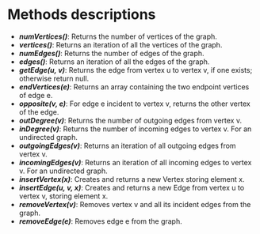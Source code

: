 # Methods descriptions
* **_numVertices()_**: Returns the number of vertices of the graph.
* **_vertices()_**: Returns an iteration of all the vertices of the graph.
* **_numEdges()_**: Returns the number of edges of the graph.
* **_edges()_**: Returns an iteration of all the edges of the graph.
* **_getEdge(u, v)_**: Returns the edge from vertex u to vertex v, if one exists; otherwise return null.
* **_endVertices(e)_**: Returns an array containing the two endpoint vertices of edge e.
* **_opposite(v, e)_**: For edge e incident to vertex v, returns the other vertex of the edge.
* **_outDegree(v)_**: Returns the number of outgoing edges from vertex v.
* **_inDegree(v)_**: Returns the number of incoming edges to vertex v. For an undirected graph.
* **_outgoingEdges(v)_**: Returns an iteration of all outgoing edges from vertex v.
* **_incomingEdges(v)_**: Returns an iteration of all incoming edges to vertex v. For an undirected graph.
* **_insertVertex(x)_**: Creates and returns a new Vertex storing element x.
* **_insertEdge(u, v, x)_**: Creates and returns a new Edge from vertex u to vertex v, storing element x.
* **_removeVertex(v)_**: Removes vertex v and all its incident edges from the graph.
* **_removeEdge(e)_**: Removes edge e from the graph.
